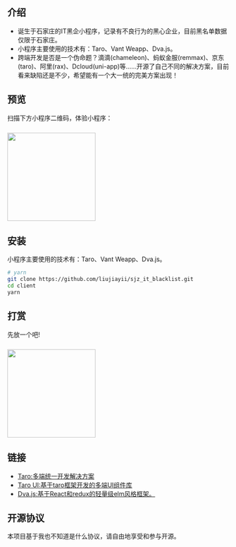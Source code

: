 ## 介绍

+ 诞生于石家庄的IT黑企小程序，记录有不良行为的黑心企业，目前黑名单数据仅限于石家庄。
+ 小程序主要使用的技术有：Taro、Vant Weapp、Dva.js。
+ 跨端开发是否是一个伪命题？滴滴(chameleon)、蚂蚁金服(remmax)、京东(taro)、阿里(rax)、Dcloud(uni-app)等……开源了自己不同的解决方案，目前看来缺陷还是不少，希望能有一个大一统的完美方案出现！

## 预览

扫描下方小程序二维码，体验小程序：

<img src="https://github.com/liujiayii/sjz_it_blacklist/blob/master/assets/wx.jpg?raw=true" width="200" height="200" style="margin-top: 10px;" >

## 安装

小程序主要使用的技术有：Taro、Vant Weapp、Dva.js。

```bash
# yarn
git clone https://github.com/liujiayii/sjz_it_blacklist.git
cd client
yarn
```
## 打赏

先放一个吧!

<img src="https://github.com/liujiayii/sjz_it_blacklist/blob/master/assets/qrcode.jpg?raw=true" width="200" height="200" style="margin-top: 10px;" >

## 链接

* [Taro:多端统一开发解决方案](https://taro.aotu.io/)
* [Taro UI:基于taro框架开发的多端UI组件库](https://taro-ui.jd.com/)
* [Dva.js:基于React和redux的轻量级elm风格框架。](https://dvajs.com/)

## 开源协议

本项目基于我也不知道是什么协议，请自由地享受和参与开源。
